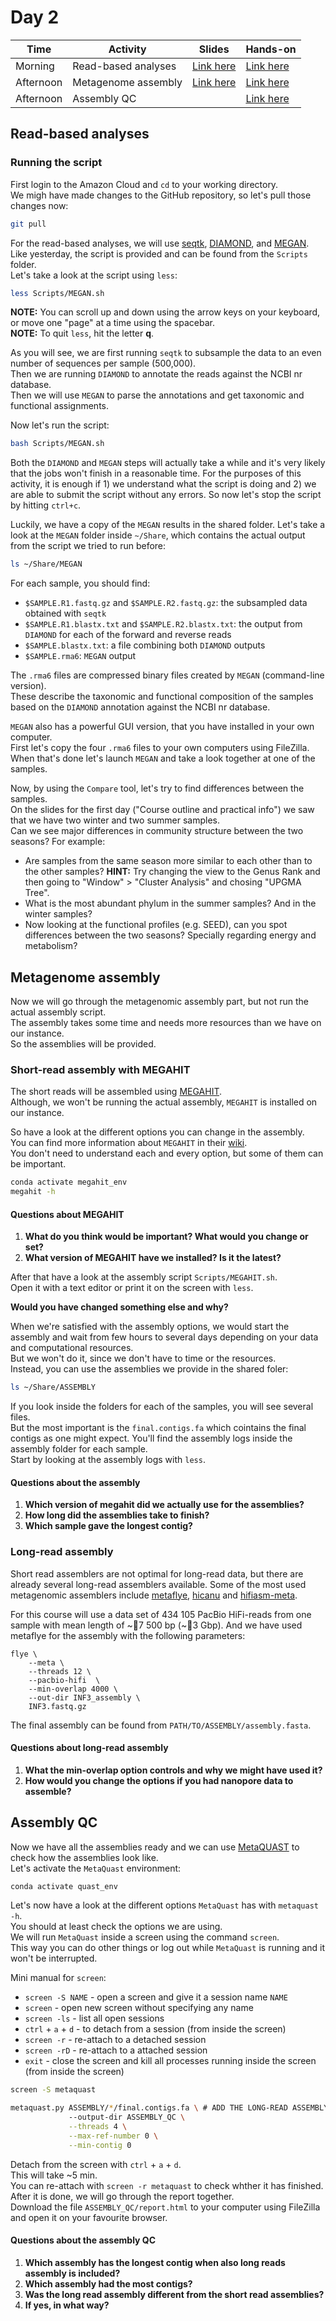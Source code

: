 # Day 2

| Time      | Activity            | Slides                               | Hands-on                          |
|-----------|---------------------|--------------------------------------|-----------------------------------|
| Morning   | Read-based analyses | [Link here](read-based-analyses.pdf) | [Link here](#read-based-analyses) |
| Afternoon | Metagenome assembly | [Link here](metagenome-assembly.pdf) | [Link here](#metagenome-assembly) |
| Afternoon | Assembly QC         |                                      | [Link here](#assembly-QC)         |

## Read-based analyses

### Running the script
First login to the Amazon Cloud and `cd` to your working directory.  
We migh have made changes to the GitHub repository, so let's pull those changes now:

```bash
git pull
```

For the read-based analyses, we will use [seqtk](https://github.com/lh3/seqtk), [DIAMOND](https://github.com/bbuchfink/diamond), and [MEGAN](https://uni-tuebingen.de/fakultaeten/mathematisch-naturwissenschaftliche-fakultaet/fachbereiche/informatik/lehrstuehle/algorithms-in-bioinformatics/software/megan6/).  
Like yesterday, the script is provided and can be found from the `Scripts` folder.  
Let's take a look at the script using `less`:

```bash
less Scripts/MEGAN.sh
```

**NOTE:** You can scroll up and down using the arrow keys on your keyboard, or move one "page" at a time using the spacebar.  
**NOTE:** To quit `less`, hit the letter **q**.  

As you will see, we are first running `seqtk` to subsample the data to an even number of sequences per sample (500,000).  
Then we are running `DIAMOND` to annotate the reads against the NCBI nr database.  
Then we will use `MEGAN` to parse the annotations and get taxonomic and functional assignments.  

Now let's run the script:

```bash
bash Scripts/MEGAN.sh
```

Both the `DIAMOND` and `MEGAN` steps will actually take a while and it's very likely that the jobs won't finish in a reasonable time.
For the purposes of this activity, it is enough if 1) we understand what the script is doing and 2) we are able to submit the script without any errors.
So now let's stop the script by hitting `ctrl+c`.  

Luckily, we have a copy of the `MEGAN` results in the shared folder.
Let's take a look at the `MEGAN` folder inside `~/Share`, which contains the actual output from the script we tried to run before:  

```bash
ls ~/Share/MEGAN
```

For each sample, you should find:
- `$SAMPLE.R1.fastq.gz` and `$SAMPLE.R2.fastq.gz`: the subsampled data obtained with `seqtk`
- `$SAMPLE.R1.blastx.txt` and `$SAMPLE.R2.blastx.txt`: the output from `DIAMOND` for each of the forward and reverse reads
- `$SAMPLE.blastx.txt`: a file combining both `DIAMOND` outputs
- `$SAMPLE.rma6`: `MEGAN` output

The `.rma6` files are compressed binary files created by `MEGAN` (command-line version).  
These describe the taxonomic and functional composition of the samples based on the `DIAMOND` annotation against the NCBI nr database.  

`MEGAN` also has a powerful GUI version, that you have installed in your own computer.  
First let's copy the four `.rma6` files to your own computers using FileZilla.  
When that's done let's launch `MEGAN` and take a look together at one of the samples.  

Now, by using the `Compare` tool, let's try to find differences between the samples.  
On the slides for the first day ("Course outline and practical info") we saw that we have two winter and two summer samples.  
Can we see major differences in community structure between the two seasons? For example:
- Are samples from the same season more similar to each other than to the other samples? **HINT:** Try changing the view to the Genus Rank and then going to "Window" > "Cluster Analysis" and chosing "UPGMA Tree".
- What is the most abundant phylum in the summer samples? And in the winter samples?
- Now looking at the functional profiles (e.g. SEED), can you spot differences between the two seasons? Specially regarding energy and metabolism?

## Metagenome assembly

Now we will go through the metagenomic assembly part, but not run the actual assembly script.  
The assembly takes some time and needs more resources than we have on our instance.  
So the assemblies will be provided.  

### Short-read assembly with MEGAHIT
The short reads will be assembled using [MEGAHIT](https://github.com/voutcn/megahit).  
Although, we won't be running the actual assembly, `MEGAHIT` is installed on our instance.  

So have a look at the different options you can change in the assembly.  
You can find more information about `MEGAHIT` in their [wiki](https://github.com/voutcn/megahit/wiki).  
You don't need to understand each and every option, but some of them can be important.

```bash
conda activate megahit_env
megahit -h
```

#### Questions about MEGAHIT
1. __What do you think would be important? What would you change or set?__  
2. __What version of MEGAHIT have we installed? Is it the latest?__

After that have a look at the assembly script `Scripts/MEGAHIT.sh`.  
Open it with a text editor or print it on the screen with `less`.  

__Would you have changed something else and why?__

When we're satisfied with the assembly options, we would start the assembly and wait from few hours to several days depending on your data and computational resources.  
But we won't do it, since we don't have to time or the resources.  
Instead, you can use the assemblies we provide in the shared foler:

```bash
ls ~/Share/ASSEMBLY
```

If you look inside the folders for each of the samples, you will see several files.  
But the most important is the `final.contigs.fa` which cointains the final contigs as one might expect.
You'll find the assembly logs inside the assembly folder for each sample.  
Start by looking at the assembly logs with `less`.

#### Questions about the assembly
1. __Which version of megahit did we actually use for the assemblies?__
2. __How long did the assemblies take to finish?__
3. __Which sample gave the longest contig?__

### Long-read assembly

Short read assemblers are not optimal for long-read data, but there are already several long-read assemblers available. Some of the most used metagenomic assemblers include [metaflye](https://github.com/fenderglass/Flye), [hicanu](https://github.com/marbl/canu) and [hifiasm-meta](https://github.com/xfengnefx/hifiasm-meta).  

For this course will use a data set of 434 105 PacBio HiFi-reads from one sample with mean length of ~7 500 bp (~3 Gbp).
And we have used metaflye for the assembly with the following parameters:

```
flye \
    --meta \
    --threads 12 \
    --pacbio-hifi  \
    --min-overlap 4000 \
    --out-dir INF3_assembly \
    INF3.fastq.gz
```

The final assembly can be found from `PATH/TO/ASSEMBLY/assembly.fasta`.

#### Questions about long-read assembly
1. __What the min-overlap option controls and why we might have used it?__
2. __How would you change the options if you had nanopore data to assemble?__

## Assembly QC

Now we have all the assemblies ready and we can use [MetaQUAST](http://bioinf.spbau.ru/metaquast) to check how the assemblies look like.  
Let's activate the `MetaQuast` environment:

```bash
conda activate quast_env
```

Let's now have a look at the different options `MetaQuast` has with `metaquast -h`.  
You should at least check the options we are using.  
We will run `MetaQuast` inside a screen using the command `screen`.  
This way you can do other things or log out while `MetaQuast` is running and it won't be interrupted.

Mini manual for `screen`:
* `screen -S NAME` - open a screen and give it a session name `NAME`
* `screen` - open new screen without specifying any name
* `screen -ls` - list all open sessions
* `ctrl` + `a` + `d` - to detach from a session (from inside the screen)
* `screen -r` - re-attach to a detached session
* `screen -rD` - re-attach to a attached session
* `exit` - close the screen and kill all processes running inside the screen (from inside the screen)

```bash
screen -S metaquast

metaquast.py ASSEMBLY/*/final.contigs.fa \ # ADD THE LONG-READ ASSEMBLY HERE
             --output-dir ASSEMBLY_QC \
             --threads 4 \
             --max-ref-number 0 \
             --min-contig 0
```
Detach from the screen with `ctrl` + `a` + `d`.  
This will take ~5 min.  
You can re-attach with `screen -r metaquast` to check whther it has finished.  
After it is done, we will go through the report together.  
Download the file `ASSEMBLY_QC/report.html` to your computer using FileZilla and open it on your favourite browser.

#### Questions about the assembly QC

1. __Which assembly has the longest contig when also long reads assembly is included?__
2. __Which assembly had the most contigs?__
3. __Was the long read assembly different from the short read assemblies?__
4. __If yes, in what way?__
